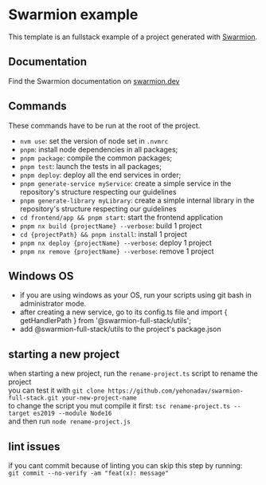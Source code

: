 # Swarmion example

This template is an fullstack example of a project generated with [Swarmion](https://github.com/swarmion/swarmion).

## Documentation

Find the Swarmion documentation on [swarmion.dev](https://www.swarmion.dev)

## Commands

These commands have to be run at the root of the project.

- `nvm use`: set the version of node set in `.nvmrc`
- `pnpm`: install node dependencies in all packages;
- `pnpm package`: compile the common packages;
- `pnpm test`: launch the tests in all packages;
- `pnpm deploy`: deploy all the end services in order;
- `pnpm generate-service myService`: create a simple service in the repository's structure respecting our guidelines
- `pnpm generate-library myLibrary`: create a simple internal library in the repository's structure respecting our guidelines
- `cd frontend/app && pnpm start`: start the frontend application
- `pnpm nx build {projectName} --verbose`: build 1 project
- `cd {projectPath} && pnpm install`: install 1 project
- `pnpm nx deploy {projectName} --verbose`: deploy 1 project
- `pnpm nx remove {projectName} --verbose`: remove 1 project

## Windows OS  
* if you are using windows as your OS, run your scripts using git bash in administrator mode.  
* after creating a new service, go to its config.ts file and import { getHandlerPath } from '@swarmion-full-stack/utils';  
* add @swarmion-full-stack/utils to the project's package.json  

## starting a new project
when starting a new project, run the `rename-project.ts` script to rename the project  
you can test it with `git clone https://github.com/yehonadav/swarmion-full-stack.git your-new-project-name`  
to change the script you mut compile it first: `tsc rename-project.ts --target es2019 --module Node16`  
and then run `node rename-project.js`  

## lint issues  
if you cant commit because of linting you can skip this step by running:  
`git commit --no-verify -am "feat(x): message"`  
